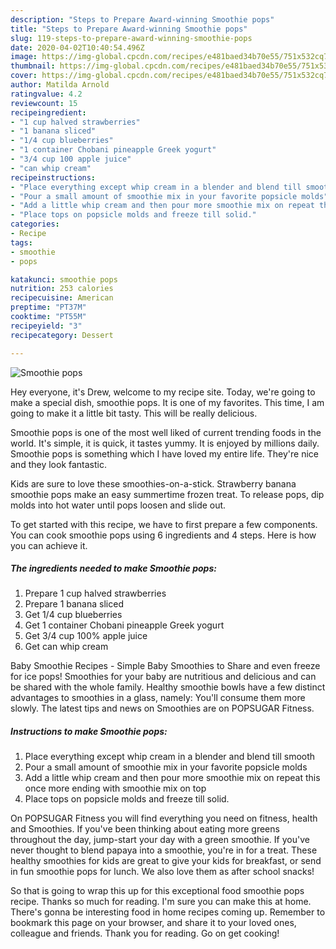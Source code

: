 ```yaml
---
description: "Steps to Prepare Award-winning Smoothie pops"
title: "Steps to Prepare Award-winning Smoothie pops"
slug: 119-steps-to-prepare-award-winning-smoothie-pops
date: 2020-04-02T10:40:54.496Z
image: https://img-global.cpcdn.com/recipes/e481baed34b70e55/751x532cq70/smoothie-pops-recipe-main-photo.jpg
thumbnail: https://img-global.cpcdn.com/recipes/e481baed34b70e55/751x532cq70/smoothie-pops-recipe-main-photo.jpg
cover: https://img-global.cpcdn.com/recipes/e481baed34b70e55/751x532cq70/smoothie-pops-recipe-main-photo.jpg
author: Matilda Arnold
ratingvalue: 4.2
reviewcount: 15
recipeingredient:
- "1 cup halved strawberries"
- "1 banana sliced"
- "1/4 cup blueberries"
- "1 container Chobani pineapple Greek yogurt"
- "3/4 cup 100 apple juice"
- "can whip cream"
recipeinstructions:
- "Place everything except whip cream in a blender and blend till smooth"
- "Pour a small amount of smoothie mix in your favorite popsicle molds"
- "Add a little whip cream and then pour more smoothie mix on repeat this once more ending with smoothie mix on top"
- "Place tops on popsicle molds and freeze till solid."
categories:
- Recipe
tags:
- smoothie
- pops

katakunci: smoothie pops 
nutrition: 253 calories
recipecuisine: American
preptime: "PT37M"
cooktime: "PT55M"
recipeyield: "3"
recipecategory: Dessert

---
```



![Smoothie pops](https://img-global.cpcdn.com/recipes/e481baed34b70e55/751x532cq70/smoothie-pops-recipe-main-photo.jpg)

Hey everyone, it's Drew, welcome to my recipe site. Today, we're going to make a special dish, smoothie pops. It is one of my favorites. This time, I am going to make it a little bit tasty. This will be really delicious.

Smoothie pops is one of the most well liked of current trending foods in the world. It's simple, it is quick, it tastes yummy. It is enjoyed by millions daily. Smoothie pops is something which I have loved my entire life. They're nice and they look fantastic.

Kids are sure to love these smoothies-on-a-stick. Strawberry banana smoothie pops make an easy summertime frozen treat. To release pops, dip molds into hot water until pops loosen and slide out.


To get started with this recipe, we have to first prepare a few components. You can cook smoothie pops using 6 ingredients and 4 steps. Here is how you can achieve it.

##### The ingredients needed to make Smoothie pops:

1. Prepare 1 cup halved strawberries
1. Prepare 1 banana sliced
1. Get 1/4 cup blueberries
1. Get 1 container Chobani pineapple Greek yogurt
1. Get 3/4 cup 100% apple juice
1. Get can whip cream


Baby Smoothie Recipes - Simple Baby Smoothies to Share and even freeze for ice pops! Smoothies for your baby are nutritious and delicious and can be shared with the whole family. Healthy smoothie bowls have a few distinct advantages to smoothies in a glass, namely: You&#39;ll consume them more slowly. The latest tips and news on Smoothies are on POPSUGAR Fitness. 

##### Instructions to make Smoothie pops:

1. Place everything except whip cream in a blender and blend till smooth
1. Pour a small amount of smoothie mix in your favorite popsicle molds
1. Add a little whip cream and then pour more smoothie mix on repeat this once more ending with smoothie mix on top
1. Place tops on popsicle molds and freeze till solid.


On POPSUGAR Fitness you will find everything you need on fitness, health and Smoothies. If you&#39;ve been thinking about eating more greens throughout the day, jump-start your day with a green smoothie. If you&#39;ve never thought to blend papaya into a smoothie, you&#39;re in for a treat. These healthy smoothies for kids are great to give your kids for breakfast, or send in fun smoothie pops for lunch. We also love them as after school snacks! 

So that is going to wrap this up for this exceptional food smoothie pops recipe. Thanks so much for reading. I'm sure you can make this at home. There's gonna be interesting food in home recipes coming up. Remember to bookmark this page on your browser, and share it to your loved ones, colleague and friends. Thank you for reading. Go on get cooking!
